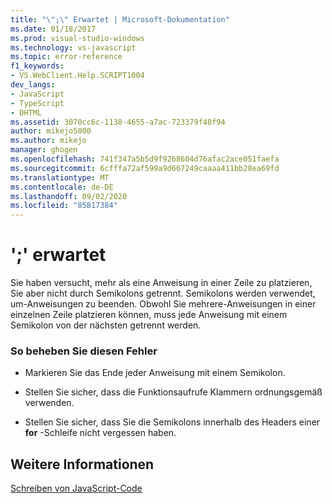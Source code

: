 ```yaml
---
title: "\";\" Erwartet | Microsoft-Dokumentation"
ms.date: 01/18/2017
ms.prod: visual-studio-windows
ms.technology: vs-javascript
ms.topic: error-reference
f1_keywords:
- VS.WebClient.Help.SCRIPT1004
dev_langs:
- JavaScript
- TypeScript
- DHTML
ms.assetid: 3070cc6c-1138-4655-a7ac-723379f48f94
author: mikejo5000
ms.author: mikejo
manager: ghogen
ms.openlocfilehash: 741f347a5b5d9f9268604d76afac2ace051faefa
ms.sourcegitcommit: 6cfffa72af599a9d667249caaaa411bb28ea69fd
ms.translationtype: MT
ms.contentlocale: de-DE
ms.lasthandoff: 09/02/2020
ms.locfileid: "85817384"
---
```

# <a name="expected-"></a>';' erwartet
Sie haben versucht, mehr als eine Anweisung in einer Zeile zu platzieren, Sie aber nicht durch Semikolons getrennt. Semikolons werden verwendet, um-Anweisungen zu beenden. Obwohl Sie mehrere-Anweisungen in einer einzelnen Zeile platzieren können, muss jede Anweisung mit einem Semikolon von der nächsten getrennt werden.  
  
### <a name="to-correct-this-error"></a>So beheben Sie diesen Fehler  
  
- Markieren Sie das Ende jeder Anweisung mit einem Semikolon.  
  
- Stellen Sie sicher, dass die Funktionsaufrufe Klammern ordnungsgemäß verwenden.  
  
- Stellen Sie sicher, dass Sie die Semikolons innerhalb des Headers einer **for** -Schleife nicht vergessen haben.  
  
## <a name="see-also"></a>Weitere Informationen  
 [Schreiben von JavaScript-Code](../../javascript/writing-javascript-code.md)